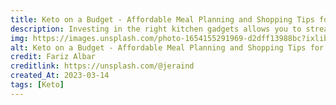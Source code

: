 ```yaml
---
title: Keto on a Budget - Affordable Meal Planning and Shopping Tips for a Low-Carb Lifestyle
description: Investing in the right kitchen gadgets allows you to streamline your keto meal preparation, save time, and enjoy a diverse range of tasty, satisfying dishes.
img: https://images.unsplash.com/photo-1654155291969-d2dff13988bc?ixlib=rb-4.0.3&ixid=MnwxMjA3fDB8MHxwaG90by1wYWdlfHx8fGVufDB8fHx8&auto=format&fit=crop&w=1160&q=80
alt: Keto on a Budget - Affordable Meal Planning and Shopping Tips for a Low-Carb Lifestyle
credit: Fariz Albar
creditlink: https://unsplash.com/@jeraind
created_At: 2023-03-14
tags: [Keto]
---
```

